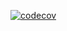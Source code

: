 [![codecov](https://codecov.io/gh/atsanda/candy-shop/branch/main/graph/badge.svg?token=YYQ675YF3V)](https://codecov.io/gh/atsanda/candy-shop)